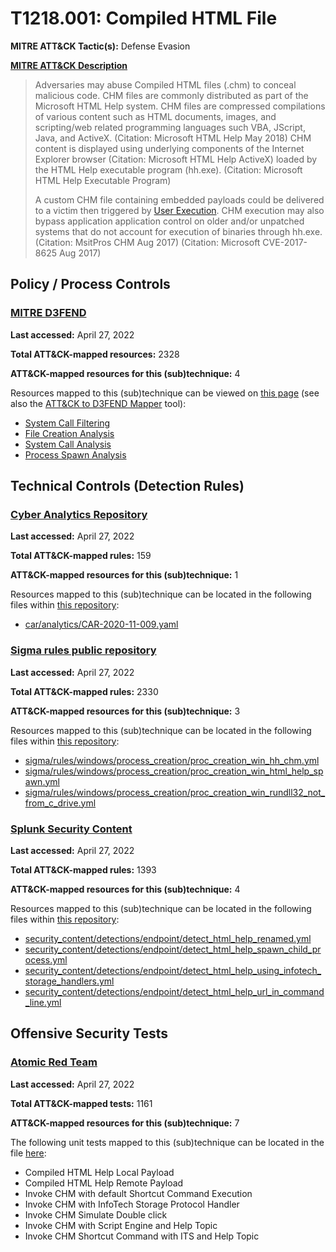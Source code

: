 # T1218.001: Compiled HTML File
**MITRE ATT&CK Tactic(s):** Defense Evasion

**[MITRE ATT&CK Description](https://attack.mitre.org/techniques/T1218/001)**
<blockquote>Adversaries may abuse Compiled HTML files (.chm) to conceal malicious code. CHM files are commonly distributed as part of the Microsoft HTML Help system. CHM files are compressed compilations of various content such as HTML documents, images, and scripting/web related programming languages such VBA, JScript, Java, and ActiveX. (Citation: Microsoft HTML Help May 2018) CHM content is displayed using underlying components of the Internet Explorer browser (Citation: Microsoft HTML Help ActiveX) loaded by the HTML Help executable program (hh.exe). (Citation: Microsoft HTML Help Executable Program)

A custom CHM file containing embedded payloads could be delivered to a victim then triggered by [User Execution](https://attack.mitre.org/techniques/T1204). CHM execution may also bypass application application control on older and/or unpatched systems that do not account for execution of binaries through hh.exe. (Citation: MsitPros CHM Aug 2017) (Citation: Microsoft CVE-2017-8625 Aug 2017)</blockquote>

## Policy / Process Controls
### [MITRE D3FEND](https://d3fend.mitre.org/)
**Last accessed:** April 27, 2022

**Total ATT&CK-mapped resources:** 2328

**ATT&CK-mapped resources for this (sub)technique:** 4

Resources mapped to this (sub)technique can be viewed on [this page](https://d3fend.mitre.org/) (see also the [ATT&CK to D3FEND Mapper](https://d3fend.mitre.org/tools/attack-mapper) tool):

* [System Call Filtering](https://d3fend.mitre.org/techniques/d3f:SystemCallFiltering)
* [File Creation Analysis](https://d3fend.mitre.org/techniques/d3f:FileCreationAnalysis)
* [System Call Analysis](https://d3fend.mitre.org/techniques/d3f:SystemCallAnalysis)
* [Process Spawn Analysis](https://d3fend.mitre.org/techniques/d3f:ProcessSpawnAnalysis)

## Technical Controls (Detection Rules)
### [Cyber Analytics Repository](https://car.mitre.org)
**Last accessed:** April 27, 2022

**Total ATT&CK-mapped rules:** 159

**ATT&CK-mapped resources for this (sub)technique:** 1

Resources mapped to this (sub)technique can be located in the following files within [this repository](https://github.com/mitre-attack/car/blob/master/analytics):

* [car/analytics/CAR-2020-11-009.yaml](https://github.com/mitre-attack/car/blob/master/analytics/CAR-2020-11-009.yaml)

### [Sigma rules public repository](https://github.com/SigmaHQ/sigma)
**Last accessed:** April 27, 2022

**Total ATT&CK-mapped rules:** 2330

**ATT&CK-mapped resources for this (sub)technique:** 3

Resources mapped to this (sub)technique can be located in the following files within [this repository](https://github.com/SigmaHQ/sigma/tree/master/rules):

* [sigma/rules/windows/process_creation/proc_creation_win_hh_chm.yml](https://github.com/SigmaHQ/sigma/blob/master/rules/windows/process_creation/proc_creation_win_hh_chm.yml)
* [sigma/rules/windows/process_creation/proc_creation_win_html_help_spawn.yml](https://github.com/SigmaHQ/sigma/blob/master/rules/windows/process_creation/proc_creation_win_html_help_spawn.yml)
* [sigma/rules/windows/process_creation/proc_creation_win_rundll32_not_from_c_drive.yml](https://github.com/SigmaHQ/sigma/blob/master/rules/windows/process_creation/proc_creation_win_rundll32_not_from_c_drive.yml)

### [Splunk Security Content](https://github.com/splunk/security_content)
**Last accessed:** April 27, 2022

**Total ATT&CK-mapped rules:** 1393

**ATT&CK-mapped resources for this (sub)technique:** 4

Resources mapped to this (sub)technique can be located in the following files within [this repository](https://github.com/splunk/security_content/tree/develop/detections):

* [security_content/detections/endpoint/detect_html_help_renamed.yml](https://github.com/splunk/security_content/blob/develop/detections/endpoint/detect_html_help_renamed.yml)
* [security_content/detections/endpoint/detect_html_help_spawn_child_process.yml](https://github.com/splunk/security_content/blob/develop/detections/endpoint/detect_html_help_spawn_child_process.yml)
* [security_content/detections/endpoint/detect_html_help_using_infotech_storage_handlers.yml](https://github.com/splunk/security_content/blob/develop/detections/endpoint/detect_html_help_using_infotech_storage_handlers.yml)
* [security_content/detections/endpoint/detect_html_help_url_in_command_line.yml](https://github.com/splunk/security_content/blob/develop/detections/endpoint/detect_html_help_url_in_command_line.yml)


## Offensive Security Tests
### [Atomic Red Team](https://github.com/redcanaryco/atomic-red-team)
**Last accessed:** April 27, 2022

**Total ATT&CK-mapped tests:** 1161

**ATT&CK-mapped resources for this (sub)technique:** 7

The following unit tests mapped to this (sub)technique can be located in the file [here](https://github.com/redcanaryco/atomic-red-team/tree/master/atomics/T1218.001/T1218.001.yaml):

* Compiled HTML Help Local Payload
* Compiled HTML Help Remote Payload
* Invoke CHM with default Shortcut Command Execution
* Invoke CHM with InfoTech Storage Protocol Handler
* Invoke CHM Simulate Double click
* Invoke CHM with Script Engine and Help Topic
* Invoke CHM Shortcut Command with ITS and Help Topic


